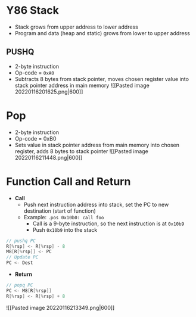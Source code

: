 # Y86 Stack
- Stack grows from upper address to lower address
- Program and data (heap and static) grows from lower to upper address

## PUSHQ
- 2-byte instruction
- Op-code = `0xA0`
- Subtracts 8 bytes from stack pointer, moves chosen register value into stack pointer address in main memory
![[Pasted image 20220116201625.png|600]]

# Pop
- 2-byte instruction
- Op-code = 0xB0
- Sets value in stack pointer address from main memory into chosen register, adds 8 bytes to stack pointer
![[Pasted image 20220116211448.png|600]]

# Function Call and Return
- **Call**
    - Push next instruction address into stack, set the PC to new destination (start of function)
    - Example: `.pos 0x10b0: call foo`
    	- Call is a 9-byte instruction, so the next instruction is at `0x10b9`
    	- Push `0x10b9` into the stack
```C
// pushq PC
R[%rsp] <- R[%rsp] - 8
M8[R[%rsp]] <- PC
// Update PC
PC <- Dest
```
- **Return**
```C
// popq PC
PC <- M8[R[%rsp]]
R[%rsp] <- R[%rsp] + 8
```

![[Pasted image 20220116213349.png|600]]